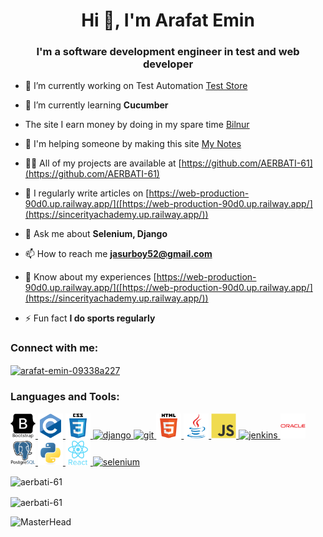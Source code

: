 <h1 align="center">Hi 👋, I'm Arafat Emin</h1>
<h3 align="center">I'm a software development engineer in test and web developer</h3>

- 🔭 I’m currently working on Test Automation [Test Store](http://teststore.automationtesting.co.uk/)

- 🌱 I’m currently learning **Cucumber**

- The site I earn money by doing in my spare time [Bilnur](https://bilnur.biz/)

- 🤝 I'm helping someone by making this site [My Notes]([https://web-production-90d0.up.railway.app/](https://sincerityachademy.up.railway.app/))

- 👨‍💻 All of my projects are available at [https://github.com/AERBATI-61](https://github.com/AERBATI-61)

- 📝 I regularly write articles on [https://web-production-90d0.up.railway.app/]([https://web-production-90d0.up.railway.app/](https://sincerityachademy.up.railway.app/))

- 💬 Ask me about **Selenium, Django**

- 📫 How to reach me **jasurboy52@gmail.com**

- 📄 Know about my experiences [https://web-production-90d0.up.railway.app/]([https://web-production-90d0.up.railway.app/](https://sincerityachademy.up.railway.app/))

- ⚡ Fun fact **I do sports regularly**

<h3 align="left">Connect with me:</h3>
<p align="left">
<a href="https://linkedin.com/in/arafat-emin-09338a227" target="blank"><img align="center" src="https://raw.githubusercontent.com/rahuldkjain/github-profile-readme-generator/master/src/images/icons/Social/linked-in-alt.svg" alt="arafat-emin-09338a227" height="30" width="40" /></a>
</p>

<h3 align="left">Languages and Tools:</h3>
<p align="left"> <a href="https://getbootstrap.com" target="_blank" rel="noreferrer"> <img src="https://raw.githubusercontent.com/devicons/devicon/master/icons/bootstrap/bootstrap-plain-wordmark.svg" alt="bootstrap" width="40" height="40"/> </a> <a href="https://www.cprogramming.com/" target="_blank" rel="noreferrer"> <img src="https://raw.githubusercontent.com/devicons/devicon/master/icons/c/c-original.svg" alt="c" width="40" height="40"/> </a> <a href="https://www.w3schools.com/css/" target="_blank" rel="noreferrer"> <img src="https://raw.githubusercontent.com/devicons/devicon/master/icons/css3/css3-original-wordmark.svg" alt="css3" width="40" height="40"/> </a> <a href="https://www.djangoproject.com/" target="_blank" rel="noreferrer"> <img src="https://cdn.worldvectorlogo.com/logos/django.svg" alt="django" width="40" height="40"/> </a> <a href="https://git-scm.com/" target="_blank" rel="noreferrer"> <img src="https://www.vectorlogo.zone/logos/git-scm/git-scm-icon.svg" alt="git" width="40" height="40"/> </a> <a href="https://www.w3.org/html/" target="_blank" rel="noreferrer"> <img src="https://raw.githubusercontent.com/devicons/devicon/master/icons/html5/html5-original-wordmark.svg" alt="html5" width="40" height="40"/> </a> <a href="https://www.java.com" target="_blank" rel="noreferrer"> <img src="https://raw.githubusercontent.com/devicons/devicon/master/icons/java/java-original.svg" alt="java" width="40" height="40"/> </a> <a href="https://developer.mozilla.org/en-US/docs/Web/JavaScript" target="_blank" rel="noreferrer"> <img src="https://raw.githubusercontent.com/devicons/devicon/master/icons/javascript/javascript-original.svg" alt="javascript" width="40" height="40"/> </a> <a href="https://www.jenkins.io" target="_blank" rel="noreferrer"> <img src="https://www.vectorlogo.zone/logos/jenkins/jenkins-icon.svg" alt="jenkins" width="40" height="40"/> </a> <a href="https://www.oracle.com/" target="_blank" rel="noreferrer"> <img src="https://raw.githubusercontent.com/devicons/devicon/master/icons/oracle/oracle-original.svg" alt="oracle" width="40" height="40"/> </a> <a href="https://www.postgresql.org" target="_blank" rel="noreferrer"> <img src="https://raw.githubusercontent.com/devicons/devicon/master/icons/postgresql/postgresql-original-wordmark.svg" alt="postgresql" width="40" height="40"/> </a> <a href="https://www.python.org" target="_blank" rel="noreferrer"> <img src="https://raw.githubusercontent.com/devicons/devicon/master/icons/python/python-original.svg" alt="python" width="40" height="40"/> </a> <a href="https://reactjs.org/" target="_blank" rel="noreferrer"> <img src="https://raw.githubusercontent.com/devicons/devicon/master/icons/react/react-original-wordmark.svg" alt="react" width="40" height="40"/> </a> <a href="https://www.selenium.dev" target="_blank" rel="noreferrer"> <img src="https://raw.githubusercontent.com/detain/svg-logos/780f25886640cef088af994181646db2f6b1a3f8/svg/selenium-logo.svg" alt="selenium" width="40" height="40"/> </a> </p>

<p><img align="center" src="https://github-readme-stats.vercel.app/api/top-langs?username=aerbati-61&show_icons=true&locale=en&layout=compact" alt="aerbati-61" /></p>

<p><img align="center" src="https://github-readme-streak-stats.herokuapp.com/?user=aerbati-61&" alt="aerbati-61" /></p>

![MasterHead](https://geekflare.com/wp-content/uploads/2022/07/What-Is-SDET.jpeg)
